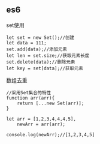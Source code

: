 ## es6

set使用

    let set = new Set();//创建
    let data = 111;
    set.add(data);//添加元素
    let len = set.size;//获取元素长度
    set.delete(data);//删除元素
    let key = set[data];//获取元素


数组去重
    
    //采用Set集合的特性
    function arr(arr){
        return [...new Set(arr)];
    }

    let arr = [1,2,3,4,4,4,5],
        newArr = arr(arr);
    
    console.log(newArr);//[1,2,3,4,5]
